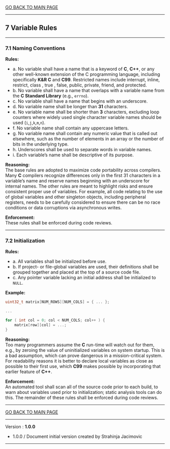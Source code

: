 [GO BACK TO MAIN PAGE](../README.md)

---
## 7 Variable Rules

---
### 7.1 Naming Conventions

**Rules:**
- a. No variable shall have a name that is a keyword of **C**, **C++**, or any other well-known extension of the C programming language, including specifically **K&R C** and **C99**. Restricted names include interrupt, inline, restrict, class , true , false, public, private, friend, and protected.
- b. No variable shall have a name that overlaps with a variable name from the **C Standard Library** (e.g., ```errno```).
- c. No variable shall have a name that begins with an underscore.
- d. No variable name shall be longer than **31** characters.
- e. No variable name shall be shorter than **3** characters, excluding loop counters where widely used single character variable names should be used (```i```,```j```,```k```,```m```,```n```).
- f. No variable name shall contain any uppercase letters.
- g. No variable name shall contain any numeric value that is called out elsewhere, such as the number of elements in an array or the number of bits in the underlying type.
- h. Underscores shall be used to separate words in variable names.
- i. Each variable’s name shall be descriptive of its purpose.

**Reasoning:**<br /> The base rules are adopted to maximize code portability across compilers. Many **C** compilers recognize differences only in the first 31 characters in a variable’s name and reserve names beginning with an underscore for internal names. The other rules are meant to highlight risks and ensure consistent proper use of variables. For example, all code relating to the use of global variables and other singleton objects, including peripheral registers, needs to be carefully considered to ensure there can be no race conditions or data corruptions via asynchronous writes.

**Enforcement:**<br /> These rules shall be enforced during code reviews.

---
### 7.2 Initialization

**Rules:**
- a. All variables shall be initialized before use.
- b. If project- or file-global variables are used, their definitions shall be grouped together and placed at the top of a source code file.
- c. Any pointer variable lacking an initial address shall be initialized to ```NULL```.

**Example:**

```.c
uint32_t matrix[NUM_ROWS][NUM_COLS] = { ... };

...

for ( int col = 0; col < NUM_COLS; col++ ) {
    matrix[row][col] = ...;
}
```

**Reasoning:**<br /> Too many programmers assume the **C** run-time will watch out for them, e.g., by zeroing the value of uninitialized variables on system startup. This is a bad assumption, which can prove dangerous in a mission-critical system. For readability reasons it is better to declare local variables as close as possible to their first use, which **C99** makes possible by incorporating that earlier feature of **C++**.

**Enforcement:**<br /> An automated tool shall scan all of the source code prior to each build, to warn about variables used prior to initialization; static analysis tools can do this. The remainder of these rules shall be enforced during code reviews.

---

[GO BACK TO MAIN PAGE](../README.md)

---

Version : **1.0.0**

- 1.0.0 / Document initial version created by Strahinja Jacimovic

---
